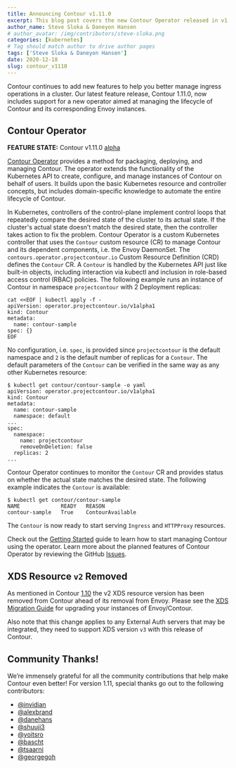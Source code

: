 ```yaml
---
title: Announcing Contour v1.11.0
excerpt: This blog post covers the new Contour Operator released in v1.11.0.
author_name: Steve Sloka & Daneyon Hansen
# author_avatar: /img/contributors/steve-sloka.png
categories: [kubernetes]
# Tag should match author to drive author pages
tags: ['Steve Sloka & Daneyon Hansen']
date: 2020-12-18
slug: contour_v1110
---
```


Contour continues to add new features to help you better manage ingress operations in a cluster.
Our latest feature release, Contour 1.11.0, now includes support for a new operator aimed at managing the lifecycle of Contour and its corresponding Envoy instances.

## Contour Operator

__FEATURE STATE:__ Contour v1.11.0 [alpha](https://projectcontour.io/resources/deprecation-policy/)

[Contour Operator](https://github.com/projectcontour/contour-operator/blob/main/README.md) provides a method for packaging,
deploying, and managing Contour. The operator extends the functionality of the Kubernetes API to create, configure, and
manage instances of Contour on behalf of users.
It builds upon the basic Kubernetes resource and controller concepts, but includes domain-specific knowledge to automate the entire lifecycle of Contour.

In Kubernetes, controllers of the control-plane implement control loops that repeatedly compare the desired state of the cluster to its actual state.
If the cluster's actual state doesn’t match the desired state, then the controller takes action to fix the problem.
Contour Operator is a custom Kubernetes controller that uses the `Contour` custom resource (CR) to manage Contour and its dependent components, i.e. the Envoy DaemonSet.
The `contours.operator.projectcontour.io` Custom Resource Definition (CRD) defines the `Contour` CR. A `Contour` is handled by the Kubernetes API just like built-in objects, including interaction via kubectl and inclusion in role-based access control (RBAC) policies.
The following example runs an instance of Contour in namespace `projectcontour` with 2 Deployment replicas:
```
cat <<EOF | kubectl apply -f -
apiVersion: operator.projectcontour.io/v1alpha1
kind: Contour
metadata:
  name: contour-sample
spec: {}
EOF
```

No configuration, i.e. `spec`, is provided since `projectcontour` is the default namespace and `2` is the default number
of replicas for a `Contour`.
The default parameters of the `Contour` can be verified in the same way as any other Kubernetes resource:
```
$ kubectl get contour/contour-sample -o yaml
apiVersion: operator.projectcontour.io/v1alpha1
kind: Contour
metadata:
  name: contour-sample
  namespace: default
...
spec:
  namespace:
    name: projectcontour
    removeOnDeletion: false
  replicas: 2
...
```

Contour Operator continues to monitor the `Contour` CR and provides status on whether the actual state matches the desired state. The following example indicates the `Contour` is available:
```
$ kubectl get contour/contour-sample
NAME             READY   REASON
contour-sample   True    ContourAvailable
```

The `Contour` is now ready to start serving `Ingress` and `HTTPProxy` resources.

Check out the [Getting Started](https://projectcontour.io/getting-started/) guide to learn how to start managing Contour using the operator. Learn more about the planned features of Contour Operator by reviewing the GitHub [Issues](https://github.com/projectcontour/contour-operator/issues).

## XDS Resource `v2` Removed

As mentioned in Contour [1.10](https://projectcontour.io/contour_v1100/#envoy-xds-v3-support) the v2 XDS resource version has been removed from Contour ahead of its removal from Envoy.
Please see the [XDS Migration Guide](https://projectcontour.io/guides/xds-migration/) for upgrading your instances of Envoy/Contour.

Also note that this change applies to any External Auth servers that may be integrated, they need to support XDS version `v3` with this release of Contour.

## Community Thanks!
We’re immensely grateful for all the community contributions that help make Contour even better! For version 1.11, special thanks go out to the following contributors:
- [@invidian](https://github.com/invidian)
- [@alexbrand](https://github.com/alexbrand)
- [@danehans](https://github.com/danehans)
- [@shuuji3](https://github.com/shuuji3)
- [@yoitsro](https://github.com/yoitsro)
- [@bascht](https://github.com/bascht)
- [@tsaarni](https://github.com/tsaarni)
- [@georgegoh](https://github.com/georgegoh)